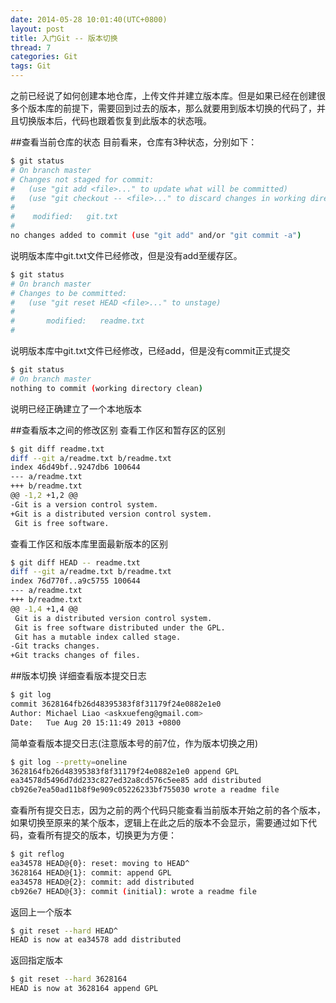 ```yaml
---
date: 2014-05-28 10:01:40(UTC+0800)
layout: post
title: 入门Git -- 版本切换
thread: 7
categories: Git
tags: Git
---
```


之前已经说了如何创建本地仓库，上传文件并建立版本库。但是如果已经在创建很多个版本库的前提下，需要回到过去的版本，那么就要用到版本切换的代码了，并且切换版本后，代码也跟着恢复到此版本的状态哦。

##查看当前仓库的状态
目前看来，仓库有3种状态，分别如下：

```bash
$ git status 
# On branch master
# Changes not staged for commit:
#   (use "git add <file>..." to update what will be committed)
#   (use "git checkout -- <file>..." to discard changes in working directory)
#
#    modified:   git.txt
#
no changes added to commit (use "git add" and/or "git commit -a")
```

说明版本库中git.txt文件已经修改，但是没有add至缓存区。

```bash
$ git status
# On branch master
# Changes to be committed:
#   (use "git reset HEAD <file>..." to unstage)
#
#       modified:   readme.txt
#
```

说明版本库中git.txt文件已经修改，已经add，但是没有commit正式提交

```bash
$ git status
# On branch master
nothing to commit (working directory clean)
```

说明已经正确建立了一个本地版本

##查看版本之间的修改区别
查看工作区和暂存区的区别

```bash
$ git diff readme.txt 
diff --git a/readme.txt b/readme.txt
index 46d49bf..9247db6 100644
--- a/readme.txt
+++ b/readme.txt
@@ -1,2 +1,2 @@
-Git is a version control system.
+Git is a distributed version control system.
 Git is free software.
```

查看工作区和版本库里面最新版本的区别

```bash
$ git diff HEAD -- readme.txt 
diff --git a/readme.txt b/readme.txt
index 76d770f..a9c5755 100644
--- a/readme.txt
+++ b/readme.txt
@@ -1,4 +1,4 @@
 Git is a distributed version control system.
 Git is free software distributed under the GPL.
 Git has a mutable index called stage.
-Git tracks changes.
+Git tracks changes of files.
```

##版本切换
详细查看版本提交日志

```bash
$ git log
commit 3628164fb26d48395383f8f31179f24e0882e1e0
Author: Michael Liao <askxuefeng@gmail.com>
Date:   Tue Aug 20 15:11:49 2013 +0800
```

简单查看版本提交日志(注意版本号的前7位，作为版本切换之用)

```bash
$ git log --pretty=oneline
3628164fb26d48395383f8f31179f24e0882e1e0 append GPL
ea34578d5496d7dd233c827ed32a8cd576c5ee85 add distributed
cb926e7ea50ad11b8f9e909c05226233bf755030 wrote a readme file
```

查看所有提交日志，因为之前的两个代码只能查看当前版本开始之前的各个版本，如果切换至原来的某个版本，逻辑上在此之后的版本不会显示，需要通过如下代码，查看所有提交的版本，切换更为方便：

```bash
$ git reflog
ea34578 HEAD@{0}: reset: moving to HEAD^
3628164 HEAD@{1}: commit: append GPL
ea34578 HEAD@{2}: commit: add distributed
cb926e7 HEAD@{3}: commit (initial): wrote a readme file
```

返回上一个版本

```bash
$ git reset --hard HEAD^
HEAD is now at ea34578 add distributed
```

返回指定版本

```bash
$ git reset --hard 3628164
HEAD is now at 3628164 append GPL
```
